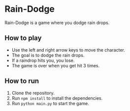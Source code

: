 # Rain-Dodge

Rain-Dodge is a game where you dodge rain drops.

## How to play

- Use the left and right arrow keys to move the character.
- The goal is to dodge the rain drops.
- If a raindrop hits you, you lose.
- The game is over when you get hit 3 times.

## How to run

1. Clone the repository.
2. Run `npm install` to install the dependencies.
3. Run `python main.py` to start the game.       